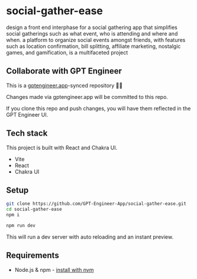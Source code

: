 # social-gather-ease

design a front end interphase for a social gathering app that simplifies social gatherings such as what event, who is attending and where and when.
a platform to organize social events amongst friends, with features such as location confirmation, bill splitting, affiliate marketing, nostalgic games, and gamification, is a multifaceted project


## Collaborate with GPT Engineer

This is a [gptengineer.app](https://gptengineer.app)-synced repository 🌟🤖

Changes made via gptengineer.app will be committed to this repo.

If you clone this repo and push changes, you will have them reflected in the GPT Engineer UI.

## Tech stack

This project is built with React and Chakra UI.

- Vite
- React
- Chakra UI

## Setup

```sh
git clone https://github.com/GPT-Engineer-App/social-gather-ease.git
cd social-gather-ease
npm i
```

```sh
npm run dev
```

This will run a dev server with auto reloading and an instant preview.

## Requirements

- Node.js & npm - [install with nvm](https://github.com/nvm-sh/nvm#installing-and-updating)
